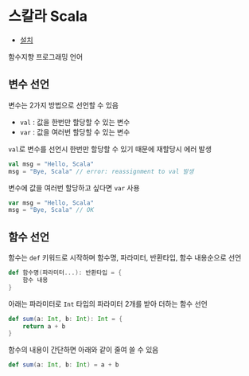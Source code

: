 # 스칼라 Scala

* [설치](./스칼라-설치.md)

함수지향 프로그래밍 언어


## 변수 선언

변수는 2가지 방법으로 선언할 수 있음

* `val` : 값을 한번만 할당할 수 있는 변수
* `var` : 값을 여러번 할당할 수 있는 변수

`val`로 변수를 선언시 한번만 할당할 수 있기 때문에 재할당시 에러 발생

``` scala
val msg = "Hello, Scala"
msg = "Bye, Scala" // error: reassignment to val 발생
```

변수에 값을 여러번 할당하고 싶다면 `var` 사용

``` scala
var msg = "Hello, Scala"
msg = "Bye, Scala" // OK
```

## 함수 선언

함수는 `def` 키워드로 시작하며 함수명, 파라미터, 반환타입, 함수 내용순으로 선언

``` scala
def 함수명(파라미터...): 반환타입 = {
    함수 내용
}
```

아래는 파라미터로 `Int` 타입의 파라미터 2개를 받아 더하는 함수 선언

``` scala
def sum(a: Int, b: Int): Int = {
    return a + b
}
```

함수의 내용이 간단하면 아래와 같이 줄여 쓸 수 있음

``` scala
def sum(a: Int, b: Int) = a + b
```
